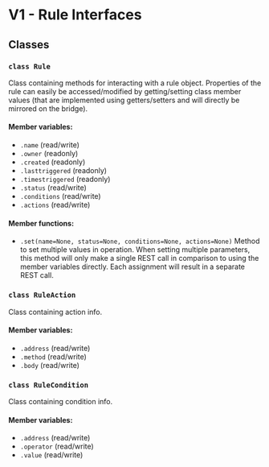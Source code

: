 # V1 - Rule Interfaces
## Classes
### `class Rule`  
  Class containing methods for interacting with a rule object. Properties of the rule can easily be accessed/modified by getting/setting class member values (that are implemented using getters/setters and will directly be mirrored on the bridge).
#### Member variables:
- `.name` (read/write)
- `.owner` (readonly)
- `.created` (readonly)
- `.lasttriggered` (readonly)
- `.timestriggered` (readonly)
- `.status` (read/write)
- `.conditions` (read/write)
- `.actions` (read/write)
#### Member functions:
- `.set(name=None, status=None, conditions=None, actions=None)`
  Method to set multiple values in operation. When setting multiple parameters, this method will only make a single REST call in comparison to using the member variables directly. Each assignment will result in a separate REST call.
### `class RuleAction`  
  Class containing action info.
#### Member variables:
- `.address` (read/write)
- `.method` (read/write)
- `.body` (read/write)
### `class RuleCondition`  
  Class containing condition info.
#### Member variables:
- `.address` (read/write)
- `.operator` (read/write)
- `.value` (read/write)
